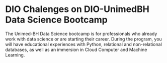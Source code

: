 # DIO Chalenges on DIO-UnimedBH Data Science Bootcamp 

The Unimed-BH Data Science bootcamp is for professionals who already work with data science or are starting their career. During the program, you will have educational experiences with Python, relational and non-relational databases, as well as an immersion in Cloud Computer and Machine Learning. 


